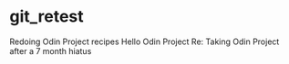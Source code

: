 # git_retest
Redoing Odin Project recipes
Hello Odin Project
Re: Taking Odin Project after a 7 month hiatus
